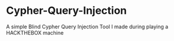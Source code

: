# Cypher-Query-Injection

A simple Blind Cypher Query Injection Tool I made during playing a HACKTHEBOX machine
